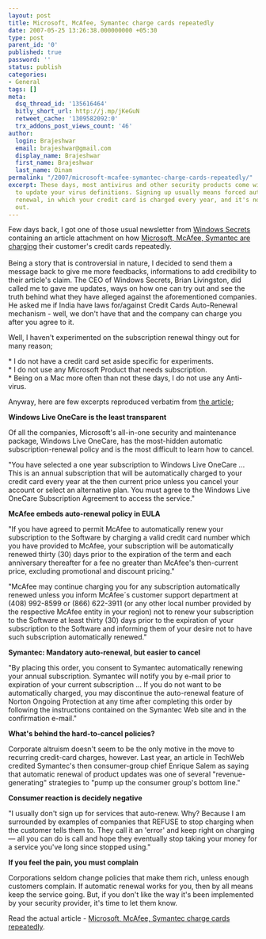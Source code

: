 ```yaml
---
layout: post
title: Microsoft, McAfee, Symantec charge cards repeatedly
date: 2007-05-25 13:26:38.000000000 +05:30
type: post
parent_id: '0'
published: true
password: ''
status: publish
categories:
- General
tags: []
meta:
  dsq_thread_id: '135616464'
  bitly_short_url: http://j.mp/jKeGuN
  retweet_cache: '1309582092:0'
  trx_addons_post_views_count: '46'
author:
  login: Brajeshwar
  email: brajeshwar@gmail.com
  display_name: Brajeshwar
  first_name: Brajeshwar
  last_name: Oinam
permalink: "/2007/microsoft-mcafee-symantec-charge-cards-repeatedly/"
excerpt: These days, most antivirus and other security products come with a subscription
  to update your virus definitions. Signing up usually means forced automatic subscription
  renewal, in which your credit card is charged every year, and it's not easy to opt
  out.
---
```

<p>Few days back, I got one of those usual newsletter from <a href="http://www.windowssecrets.com/">Windows Secrets</a> containing an article attachment on how <a href="http://www.windowssecrets.com/comp/070517/#story1">Microsoft, McAfee, Symantec are charging</a> their customer's credit cards repeatedly.<br />
<!--more--><br />
Being a story that is controversial in nature, I decided to send them a message back to give me more feedbacks, informations to add credibility to their article's claim. The CEO of Windows Secrets, Brian Livingston, did called me to gave me updates, ways on how one can try out and see the truth behind what they have alleged against the aforementioned companies. He asked me if India have laws for/against Credit Cards Auto-Renewal mechanism - well, we don't have that and the company can charge you after you agree to it.</p>
<p>Well, I haven't experimented on the subscription renewal thingy out for many reason;</p>
<p>* I do not have a credit card set aside specific for experiments.<br />
* I do not use any Microsoft Product that needs subscription.<br />
* Being on a Mac more often than not these days, I do not use any Anti-virus.</p>
<p>Anyway, here are few excerpts reproduced verbatim from <a href="http://www.windowssecrets.com/comp/070517/#story1">the article</a>;</p>
<p><strong>Windows Live OneCare is the least transparent</strong></p>
<p>Of all the companies, Microsoft's all-in-one security and maintenance package, Windows Live OneCare, has the most-hidden automatic subscription-renewal policy and is the most difficult to learn how to cancel.</p>
<p>"You have selected a one year subscription to Windows Live OneCare ... This is an annual subscription that will be automatically charged to your credit card every year at the then current price unless you cancel your account or select an alternative plan. You must agree to the Windows Live OneCare Subscription Agreement to access the service."</p>
<p><strong>McAfee embeds auto-renewal policy in EULA</strong></p>
<p>"If you have agreed to permit McAfee to automatically renew your subscription to the Software by charging a valid credit card number which you have provided to McAfee, your subscription will be automatically renewed thirty (30) days prior to the expiration of the term and each anniversary thereafter for a fee no greater than McAfee's then-current price, excluding promotional and discount pricing."</p>
<p>"McAfee may continue charging you for any subscription automatically renewed unless you inform McAfee&acute;s customer support department at (408) 992-8599 or (866) 622-3911 (or any other local number provided by the respective McAfee entity in your region) not to renew your subscription to the Software at least thirty (30) days prior to the expiration of your subscription to the Software and informing them of your desire not to have such subscription automatically renewed."</p>
<p><strong>Symantec: Mandatory auto-renewal, but easier to cancel</strong></p>
<p>"By placing this order, you consent to Symantec automatically renewing your annual subscription. Symantec will notify you by e-mail prior to expiration of your current subscription ... If you do not want to be automatically charged, you may discontinue the auto-renewal feature of Norton Ongoing Protection at any time after completing this order by following the instructions contained on the Symantec Web site and in the confirmation e-mail."</p>
<p><strong>What's behind the hard-to-cancel policies?</strong></p>
<p>Corporate altruism doesn't seem to be the only motive in the move to recurring credit-card charges, however. Last year, an article in TechWeb credited Symantec's then consumer-group chief Enrique Salem as saying that automatic renewal of product updates was one of several "revenue-generating" strategies to "pump up the consumer group's bottom line."</p>
<p><strong>Consumer reaction is decidely negative</strong></p>
<p>"I usually don't sign up for services that auto-renew. Why? Because I am surrounded by examples of companies that REFUSE to stop charging when the customer tells them to. They call it an 'error' and keep right on charging &mdash; all you can do is call and hope they eventually stop taking your money for a service you've long since stopped using."</p>
<p><strong>If you feel the pain, you must complain</strong></p>
<p>Corporations seldom change policies that make them rich, unless enough customers complain. If automatic renewal works for you, then by all means keep the service going. But, if you don't like the way it's been implemented by your security provider, it's time to let them know.</p>
<p>Read the actual article - <a href="http://www.windowssecrets.com/comp/070517/#story1">Microsoft, McAfee, Symantec charge cards repeatedly</a>.</p>
